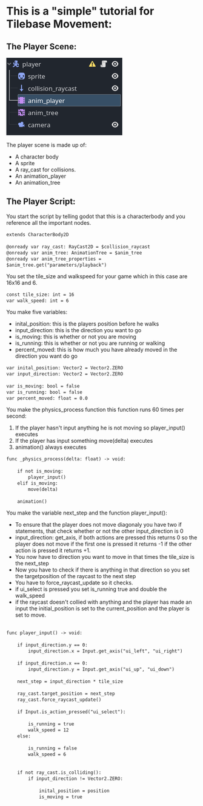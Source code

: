 # This is a "simple" tutorial for Tilebase Movement:


## The Player Scene:


![](/res/player_scn.png)

The player scene is made up of:
- A character body
- A sprite
- A ray_cast for collisions.
- An animation_player
- An animation_tree


## The Player Script:


You start the script by telling godot that this is a characterbody and you reference all the important nodes.

```
extends CharacterBody2D

@onready var ray_cast: RayCast2D = $collision_raycast
@onready var anim_tree: AnimationTree = $anim_tree
@onready var anim_tree_properties = $anim_tree.get("parameters/playback")
```

You set the tile_size and walkspeed for your game which in this case are 16x16 and 6.

```
const tile_size: int = 16
var walk_speed: int = 6
```

You make five variables:

- inital_position: this is the players position before he walks
- input_direction: this is the direction you want to go
- is_moving: this is whether or not you are moving
- is_running: this is whether or not you are running or walking
- percent_moved: this is how much you have already moved in the direction you want do go


```
var inital_position: Vector2 = Vector2.ZERO
var input_direction: Vector2 = Vector2.ZERO

var is_moving: bool = false
var is_running: bool = false
var percent_moved: float = 0.0
```

You make the physics_process function this function runs 60 times per second:

1. If the player hasn't input anything he is not moving so player_input() executes
2. If the player has input something move(delta) executes
3. animation() always executes

```
func _physics_process(delta: float) -> void:

    if not is_moving: 
		player_input()
	elif is_moving:
		move(delta)
	
	animation()
```

You make the variable next_step and the function player_input():

- To ensure that the player does not move diagonaly you have two if statements, that check whether or not the other input_direction is 0
- input_direction: get_axis, if both actions are pressed this returns 0 so the player does not move if the first one is pressed it returns -1 if the other action is pressed it returns +1.
- You now have to direction you want to move in that times the tile_size is the next_step
- Now you have to check if there is anything in that direction so you set the targetposition of the raycast to the next step
- You have to force_raycast_update so it checks.
- if ui_select is pressed you set is_running true and double the walk_speed
- if the raycast doesn't collied with anything and the player has made an input the initial_position is set to the current_position and the player is set to move.

```

func player_input() -> void:
	
	if input_direction.y == 0:
		input_direction.x = Input.get_axis("ui_left", "ui_right")
	
	if input_direction.x == 0:
		input_direction.y = Input.get_axis("ui_up", "ui_down")
	
	next_step = input_direction * tile_size
	
	ray_cast.target_position = next_step
	ray_cast.force_raycast_update()
	
	if Input.is_action_pressed("ui_select"):
		
		is_running = true
		walk_speed = 12
	else:
		
		is_running = false
		walk_speed = 6
	
	
	if not ray_cast.is_colliding():
		if input_direction != Vector2.ZERO:
			
			inital_position = position
			is_moving = true
```



